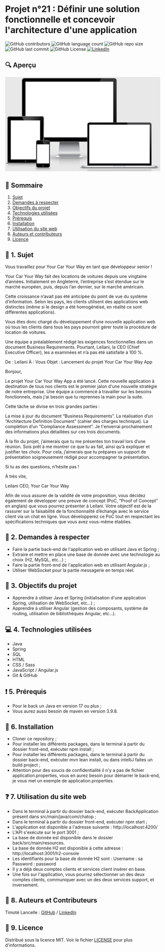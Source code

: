 # Projet n°21 : Définir une solution fonctionnelle et concevoir l'architecture d'une application

![GitHub contributors](https://img.shields.io/github/contributors/LancelleTimote/Projet-n-21-Definir-une-solution-fonctionnelle-et-concevoir-l-architecture-d-une-application?style=for-the-badge&color=green)
![GitHub language count](https://img.shields.io/github/languages/count/LancelleTimote/Projet-n-21-Definir-une-solution-fonctionnelle-et-concevoir-l-architecture-d-une-application?style=for-the-badge)
![GitHub repo size](https://img.shields.io/github/repo-size/LancelleTimote/Projet-n-21-Definir-une-solution-fonctionnelle-et-concevoir-l-architecture-d-une-application?style=for-the-badge)
![GitHub last commit](https://img.shields.io/github/last-commit/LancelleTimote/Projet-n-21-Definir-une-solution-fonctionnelle-et-concevoir-l-architecture-d-une-application?style=for-the-badge)
![GitHub License](https://img.shields.io/github/license/LancelleTimote/Projet-n-21-Definir-une-solution-fonctionnelle-et-concevoir-l-architecture-d-une-application?style=for-the-badge)
[![LinkedIn](https://img.shields.io/badge/LinkedIn-0077B5?style=for-the-badge&logo=linkedin&logoColor=white)](https://www.linkedin.com/in/timote-lancelle-devweb/)

## :mag: Aperçu

![Aperçu du site web](visuel_projet/visuel_projet.png)

## :bookmark_tabs: Sommaire

<ol>
    <li><a href="#sujet">Sujet</a></li>
    <li><a href="#demandes_respecter">Demandes à respecter</a></li>
    <li><a href="#objectifs_projet">Objectifs du projet</a></li>
    <li><a href="#technologies_utilisees">Technologies utilisées</a></li>
    <li><a href="#prerequis">Prérequis</a></li>
    <li><a href="#installation">Installation</a></li>
    <li><a href="#utilisation_siteweb">Utilisation du site web</a></li>
    <li><a href="#auteurs_contributeurs">Auteurs et contributeurs</a></li>
    <li><a href="#licence">Licence</a></li>
</ol>

## :page_facing_up: 1. Sujet <a name = "sujet"></a>

Vous travaillez pour Your Car Your Way en tant que développeur senior !

Your Car Your Way fait des locations de voitures depuis une vingtaine d’années. Initialement en Angleterre, l’entreprise s’est étendue sur le marché européen, puis, depuis l’an dernier, sur le marché américain.

Cette croissance n’avait pas été anticipée du point de vue du système d’information. Selon les pays, les clients utilisent des applications web distinctes (même si le design a été homogénéisé, en réalité ce sont différentes applications).

Vous êtes donc chargé du développement d’une nouvelle application web où tous les clients dans tous les pays pourront gérer toute la procédure de location de voitures.

Une équipe a préalablement rédigé les exigences fonctionnelles dans un document Business Requirements. Pourtant, Leilani, la CEO (Chief Executive Officer), les a examinées et n’a pas été satisfaite à 100 %.

De : Leilani
À : Vous
Objet : Lancement du projet Your Car Your Way App

Bonjour,

Le projet Your Car Your Way App a été lancé. Cette nouvelle application à destination de tous nos clients est le premier jalon d'une nouvelle stratégie de notre entreprise. Une équipe a commencé à travailler sur les besoins fonctionnels, mais j'ai besoin que tu reprennes la main pour la suite.

Cette tâche se divise en trois grandes parties :

La mise à jour du document “Business Requirements”.
La réalisation d’un “Architecture Definition Document” (cahier des charges technique).
La complétion d’un “Compliance Assessment”.
Je t'enverrai prochainement des informations plus détaillées sur ces trois documents.

À la fin du projet, j’aimerais que tu me présentes ton travail lors d’une réunion. Sois prêt à me montrer ce que tu as fait, ainsi qu’à expliquer et justifier tes choix. Pour cela, j’aimerais que tu prépares un support de présentation soigneusement rédigé pour accompagner ta présentation.

Si tu as des questions, n’hésite pas !

À très vite,

Leilani
CEO, Your Car Your Way

Afin de vous assurer de la validité de votre proposition, vous décidez également de développer une preuve de concept (PoC, “Proof of Concept” en anglais) que vous pourrez présenter à Leilani. Votre objectif est de la rassurer sur la faisabilité de la fonctionnalité d’échange avec le service client via un chat en ligne. Vous développerez ce PoC tout en respectant les spécifications techniques que vous avez vous-même établies.

## :memo: 2. Demandes à respecter <a name = "demandes_respecter"></a>

- Faire la partie back-end de l'application web en utilisant Java et Spring ;
- Extraire et mettre en place une base de donnée avec une technologie au choix (H2, MySQL, etc...) ;
- Faire la partie front-end de l'application web en utilisant Angular.js ;
- Utiliser WebSocket pour la partie messagerie en temps réel.

## :checkered_flag: 3. Objectifs du projet <a name = "objectifs_projet"></a>

- Apprendre à utiliser Java et Spring (initialisation d'une application Spring, utilisation de WebSocket, etc...) ;
- Apprendre à utiliser Angular (gestion des composants, système de routing, utilisation de bibliothèques Angular, etc...).

## :computer: 4. Technologies utilisées <a name = "technologies_utilisees"></a>

- Java
- Spring
- SQL
- HTML
- CSS / Sass
- JavaScript / Angular.js
- Git & GitHub

## :exclamation: 5. Prérequis <a name = "prerequis"></a>

- Pour le back un Java en version 17 ou plus ;
- Vous aurez aussi besoin de maven en version 3.9.8.

## :wrench: 6. Installation <a name = "installation"></a>

- Cloner ce repository ;
- Pour installer les différents packages, dans le terminal à partir du dossier front-end, exécuter npm install ;
- Pour installer les différents packages, dans le terminal à partir du dossier back-end, exécuter mvn lean install, ou dans intelliJ faites un build project ;
- Attention pour des soucis de confidentialité il n'y a pas de fichier application.properties, vous en aurez besoin pour démarrer le back-end, je vous met un exemple de application.properties.

## :question: 7. Utilisation du site web <a name = "utilisation_siteweb"></a>

- Dans le terminal à partir du dossier back-end, exécuter BackApplication présent dans src/main/java/com/chatop ;
- Dans le terminal à partir du dossier front-end, exécuter npm start ;
- L'application est disponible a l'adresse suivante : http://localhost:4200/
- L'API s'exécute sur le port 3001 ;
- La base de donnée est disponible dans le dossier back/src/main/resources.
- La base de donnée H2 est disponible à cette adresse : http://localhost:3001/h2-console
- Les identifiants pour la base de donnée H2 sont :
  Username : sa
  Password : password
- Il y a déjà deux comptes clients et services client insérer en base.
- Une fois sur l'application, vous pourrez sélectionner un des deux comptes clients, communiquer avec un des deux services support, et inversement.

## :beers: 8. Auteurs et Contributeurs <a name = "auteurs_contributeurs"></a>

Timoté Lancelle : [GitHub](https://github.com/LancelleTimote) / [LinkedIn](https://www.linkedin.com/in/timote-lancelle-devweb/)

## :page_with_curl: 9. Licence <a name = "licence"></a>

Distribué sous la licence MIT. Voir le fichier [LICENSE](LICENSE) pour plus d'informations.

